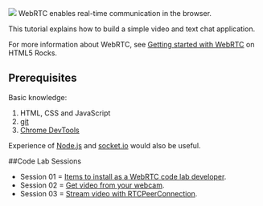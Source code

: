 ![](http://www.webrtc.org/_/rsrc/1318870658554/config/customLogo.gif?revision=8) WebRTC enables real-time communication in the browser.

This tutorial explains how to build a simple video and text chat application.

For more information about WebRTC, see [Getting started with WebRTC](http://www.html5rocks.com/en/tutorials/webrtc/basics) on HTML5 Rocks.

## Prerequisites

Basic knowledge:

1. HTML, CSS and JavaScript
2. [git](http://git-scm.com/)
3. [Chrome DevTools](https://developers.google.com/chrome-developer-tools/)

Experience of [Node.js](http://nodejs.org/) and [socket.io](http://socket.io/) would also be useful.

##Code Lab Sessions

- Session 01 = [Items to install as a WebRTC code lab developer](./session01/lab/html/objectives.html).
- Session 02 = [Get video from your webcam](./session02/lab/html/objectives.html).
- Session 03 = [Stream video with RTCPeerConnection](./session03/lab/html/objectives.html).